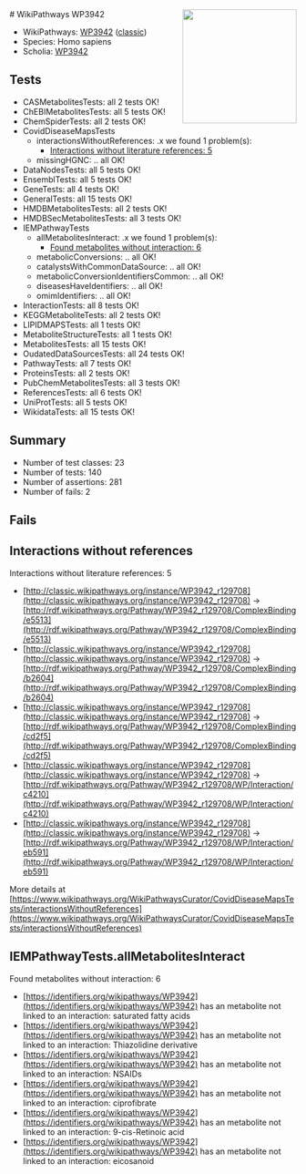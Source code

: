 <img style="float: right; width: 200px" src="https://cms-assets.nporadio.nl/npo3fm/NPO-Serious-Request-Logo-Groen-Ik-Steun-RGB.png" />
# WikiPathways WP3942

* WikiPathways: [WP3942](https://wikipathways.org/pathways/WP3942) ([classic](https://classic.wikipathways.org/instance/WP3942))
* Species: Homo sapiens
* Scholia: [WP3942](https://scholia.toolforge.org/wikipathways/WP3942)
## Tests
* CASMetabolitesTests: all 2 tests OK!
* ChEBIMetabolitesTests: all 5 tests OK!
* ChemSpiderTests: all 2 tests OK!
* CovidDiseaseMapsTests
    * interactionsWithoutReferences: .x we found 1 problem(s):
        * [Interactions without literature references: 5](#2e295933)
    * missingHGNC: .. all OK!
* DataNodesTests: all 5 tests OK!
* EnsemblTests: all 5 tests OK!
* GeneTests: all 4 tests OK!
* GeneralTests: all 15 tests OK!
* HMDBMetabolitesTests: all 2 tests OK!
* HMDBSecMetabolitesTests: all 3 tests OK!
* IEMPathwayTests
    * allMetabolitesInteract: .x we found 1 problem(s):
        * [Found metabolites without interaction: 6](#2bc2e7f1)
    * metabolicConversions: .. all OK!
    * catalystsWithCommonDataSource: .. all OK!
    * metabolicConversionIdentifiersCommon: .. all OK!
    * diseasesHaveIdentifiers: .. all OK!
    * omimIdentifiers: .. all OK!
* InteractionTests: all 8 tests OK!
* KEGGMetaboliteTests: all 2 tests OK!
* LIPIDMAPSTests: all 1 tests OK!
* MetaboliteStructureTests: all 1 tests OK!
* MetabolitesTests: all 15 tests OK!
* OudatedDataSourcesTests: all 24 tests OK!
* PathwayTests: all 7 tests OK!
* ProteinsTests: all 2 tests OK!
* PubChemMetabolitesTests: all 3 tests OK!
* ReferencesTests: all 6 tests OK!
* UniProtTests: all 5 tests OK!
* WikidataTests: all 15 tests OK!


## Summary

* Number of test classes: 23
* Number of tests: 140
* Number of assertions: 281
* Number of fails: 2

## Fails

<a name="2e295933" />

## Interactions without references

Interactions without literature references: 5

* [http://classic.wikipathways.org/instance/WP3942_r129708](http://classic.wikipathways.org/instance/WP3942_r129708) -> [http://rdf.wikipathways.org/Pathway/WP3942_r129708/ComplexBinding/e5513](http://rdf.wikipathways.org/Pathway/WP3942_r129708/ComplexBinding/e5513)
* [http://classic.wikipathways.org/instance/WP3942_r129708](http://classic.wikipathways.org/instance/WP3942_r129708) -> [http://rdf.wikipathways.org/Pathway/WP3942_r129708/ComplexBinding/b2604](http://rdf.wikipathways.org/Pathway/WP3942_r129708/ComplexBinding/b2604)
* [http://classic.wikipathways.org/instance/WP3942_r129708](http://classic.wikipathways.org/instance/WP3942_r129708) -> [http://rdf.wikipathways.org/Pathway/WP3942_r129708/ComplexBinding/cd2f5](http://rdf.wikipathways.org/Pathway/WP3942_r129708/ComplexBinding/cd2f5)
* [http://classic.wikipathways.org/instance/WP3942_r129708](http://classic.wikipathways.org/instance/WP3942_r129708) -> [http://rdf.wikipathways.org/Pathway/WP3942_r129708/WP/Interaction/c4210](http://rdf.wikipathways.org/Pathway/WP3942_r129708/WP/Interaction/c4210)
* [http://classic.wikipathways.org/instance/WP3942_r129708](http://classic.wikipathways.org/instance/WP3942_r129708) -> [http://rdf.wikipathways.org/Pathway/WP3942_r129708/WP/Interaction/eb591](http://rdf.wikipathways.org/Pathway/WP3942_r129708/WP/Interaction/eb591)


More details at [https://www.wikipathways.org/WikiPathwaysCurator/CovidDiseaseMapsTests/interactionsWithoutReferences](https://www.wikipathways.org/WikiPathwaysCurator/CovidDiseaseMapsTests/interactionsWithoutReferences)

<a name="2bc2e7f1" />

## IEMPathwayTests.allMetabolitesInteract

Found metabolites without interaction: 6

* [https://identifiers.org/wikipathways/WP3942](https://identifiers.org/wikipathways/WP3942) has an metabolite not linked to an interaction: saturated fatty acids
* [https://identifiers.org/wikipathways/WP3942](https://identifiers.org/wikipathways/WP3942) has an metabolite not linked to an interaction: Thiazolidine derivative
* [https://identifiers.org/wikipathways/WP3942](https://identifiers.org/wikipathways/WP3942) has an metabolite not linked to an interaction: NSAIDs
* [https://identifiers.org/wikipathways/WP3942](https://identifiers.org/wikipathways/WP3942) has an metabolite not linked to an interaction: ciprofibrate
* [https://identifiers.org/wikipathways/WP3942](https://identifiers.org/wikipathways/WP3942) has an metabolite not linked to an interaction: 9-cis-Retinoic acid
* [https://identifiers.org/wikipathways/WP3942](https://identifiers.org/wikipathways/WP3942) has an metabolite not linked to an interaction: eicosanoid


